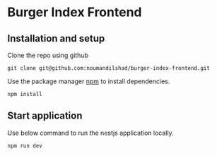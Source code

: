 # Burger Index Frontend


## Installation and setup
Clone the repo using github

```
git clone git@github.com:noumandilshad/burger-index-frontend.git
```

Use the package manager [npm](https://www.npmjs.com/) to install dependencies.

```
npm install
```

## Start application

Use below command to run the nestjs application locally.

```
npm run dev
```



